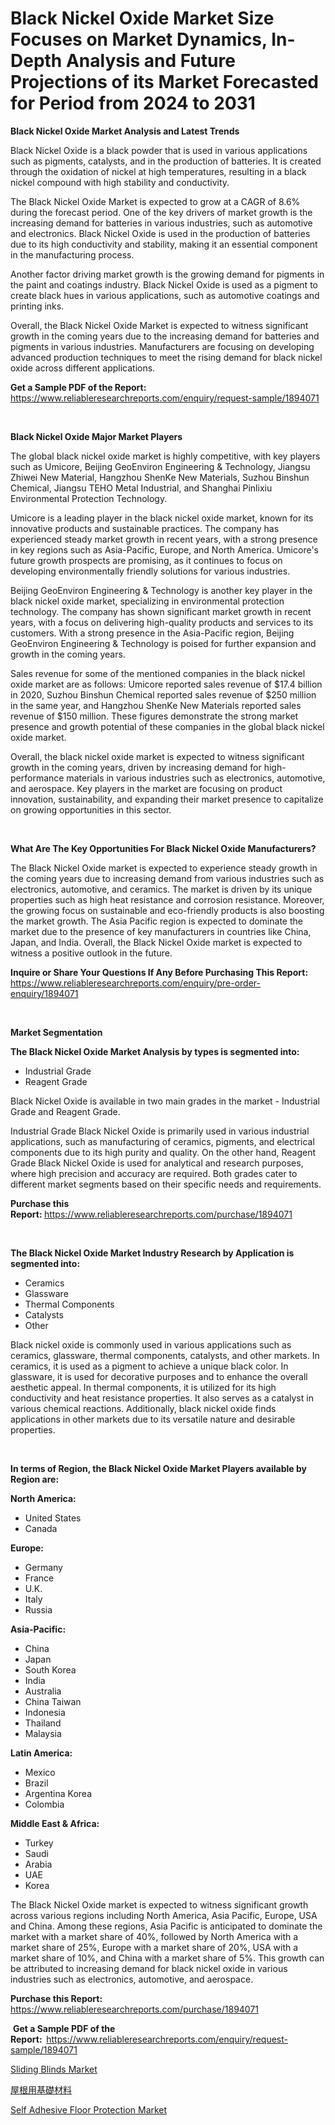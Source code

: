 <p><h1>Black Nickel Oxide Market Size Focuses on Market Dynamics, In-Depth Analysis and Future Projections of its Market Forecasted for Period from 2024 to 2031</h1></p><p><strong>Black Nickel Oxide Market Analysis and Latest Trends</strong></p>
<p><p>Black Nickel Oxide is a black powder that is used in various applications such as pigments, catalysts, and in the production of batteries. It is created through the oxidation of nickel at high temperatures, resulting in a black nickel compound with high stability and conductivity.</p><p>The Black Nickel Oxide Market is expected to grow at a CAGR of 8.6% during the forecast period. One of the key drivers of market growth is the increasing demand for batteries in various industries, such as automotive and electronics. Black Nickel Oxide is used in the production of batteries due to its high conductivity and stability, making it an essential component in the manufacturing process.</p><p>Another factor driving market growth is the growing demand for pigments in the paint and coatings industry. Black Nickel Oxide is used as a pigment to create black hues in various applications, such as automotive coatings and printing inks.</p><p>Overall, the Black Nickel Oxide Market is expected to witness significant growth in the coming years due to the increasing demand for batteries and pigments in various industries. Manufacturers are focusing on developing advanced production techniques to meet the rising demand for black nickel oxide across different applications.</p></p>
<p><strong>Get a Sample PDF of the Report:&nbsp;</strong> <a href="https://www.reliableresearchreports.com/enquiry/request-sample/1894071">https://www.reliableresearchreports.com/enquiry/request-sample/1894071</a></p>
<p>&nbsp;</p>
<p><strong>Black Nickel Oxide Major Market Players</strong></p>
<p><p>The global black nickel oxide market is highly competitive, with key players such as Umicore, Beijing GeoEnviron Engineering & Technology, Jiangsu Zhiwei New Material, Hangzhou ShenKe New Materials, Suzhou Binshun Chemical, Jiangsu TEHO Metal Industrial, and Shanghai Pinlixiu Environmental Protection Technology. </p><p>Umicore is a leading player in the black nickel oxide market, known for its innovative products and sustainable practices. The company has experienced steady market growth in recent years, with a strong presence in key regions such as Asia-Pacific, Europe, and North America. Umicore's future growth prospects are promising, as it continues to focus on developing environmentally friendly solutions for various industries.</p><p>Beijing GeoEnviron Engineering & Technology is another key player in the black nickel oxide market, specializing in environmental protection technology. The company has shown significant market growth in recent years, with a focus on delivering high-quality products and services to its customers. With a strong presence in the Asia-Pacific region, Beijing GeoEnviron Engineering & Technology is poised for further expansion and growth in the coming years.</p><p>Sales revenue for some of the mentioned companies in the black nickel oxide market are as follows: Umicore reported sales revenue of $17.4 billion in 2020, Suzhou Binshun Chemical reported sales revenue of $250 million in the same year, and Hangzhou ShenKe New Materials reported sales revenue of $150 million. These figures demonstrate the strong market presence and growth potential of these companies in the global black nickel oxide market. </p><p>Overall, the black nickel oxide market is expected to witness significant growth in the coming years, driven by increasing demand for high-performance materials in various industries such as electronics, automotive, and aerospace. Key players in the market are focusing on product innovation, sustainability, and expanding their market presence to capitalize on growing opportunities in this sector.</p></p>
<p>&nbsp;</p>
<p><strong>What Are The Key Opportunities For Black Nickel Oxide Manufacturers?</strong></p>
<p><p>The Black Nickel Oxide market is expected to experience steady growth in the coming years due to increasing demand from various industries such as electronics, automotive, and ceramics. The market is driven by its unique properties such as high heat resistance and corrosion resistance. Moreover, the growing focus on sustainable and eco-friendly products is also boosting the market growth. The Asia Pacific region is expected to dominate the market due to the presence of key manufacturers in countries like China, Japan, and India. Overall, the Black Nickel Oxide market is expected to witness a positive outlook in the future.</p></p>
<p><strong>Inquire or Share Your Questions If Any Before Purchasing This Report:</strong> <a href="https://www.reliableresearchreports.com/enquiry/pre-order-enquiry/1894071">https://www.reliableresearchreports.com/enquiry/pre-order-enquiry/1894071</a></p>
<p>&nbsp;</p>
<p><strong>Market Segmentation</strong></p>
<p><strong>The Black Nickel Oxide Market Analysis by types is segmented into:</strong></p>
<p><ul><li>Industrial Grade</li><li>Reagent Grade</li></ul></p>
<p><p>Black Nickel Oxide is available in two main grades in the market - Industrial Grade and Reagent Grade. </p><p>Industrial Grade Black Nickel Oxide is primarily used in various industrial applications, such as manufacturing of ceramics, pigments, and electrical components due to its high purity and quality. On the other hand, Reagent Grade Black Nickel Oxide is used for analytical and research purposes, where high precision and accuracy are required. Both grades cater to different market segments based on their specific needs and requirements.</p></p>
<p><strong>Purchase this Report:&nbsp;</strong><a href="https://www.reliableresearchreports.com/purchase/1894071">https://www.reliableresearchreports.com/purchase/1894071</a></p>
<p>&nbsp;</p>
<p><strong>The Black Nickel Oxide Market Industry Research by Application is segmented into:</strong></p>
<p><ul><li>Ceramics</li><li>Glassware</li><li>Thermal Components</li><li>Catalysts</li><li>Other</li></ul></p>
<p><p>Black nickel oxide is commonly used in various applications such as ceramics, glassware, thermal components, catalysts, and other markets. In ceramics, it is used as a pigment to achieve a unique black color. In glassware, it is used for decorative purposes and to enhance the overall aesthetic appeal. In thermal components, it is utilized for its high conductivity and heat resistance properties. It also serves as a catalyst in various chemical reactions. Additionally, black nickel oxide finds applications in other markets due to its versatile nature and desirable properties.</p></p>
<p>&nbsp;</p>
<p><strong>In terms of Region, the Black Nickel Oxide Market Players available by Region are:</strong></p>
<p>
    <p> <strong> North America: </strong>
        <ul>
            <li>United States</li>
            <li>Canada</li>
        </ul>
        </p> 
    <p> <strong> Europe: </strong>
        <ul>
            <li>Germany</li>
            <li>France</li>
            <li>U.K.</li>
            <li>Italy</li>
            <li>Russia</li>
        </ul>
        </p> 
    <p> <strong> Asia-Pacific: </strong>
        <ul>
            <li>China</li>
            <li>Japan</li>
            <li>South Korea</li>
            <li>India</li>
            <li>Australia</li>
            <li>China Taiwan</li>
            <li>Indonesia</li>
            <li>Thailand</li>
            <li>Malaysia</li>
        </ul>
        </p> 
    <p> <strong> Latin America: </strong>
        <ul>
            <li>Mexico</li>
            <li>Brazil</li>
            <li>Argentina Korea</li>
            <li>Colombia</li>
        </ul>
        </p> 
    <p> <strong> Middle East & Africa: </strong>
        <ul>
            <li>Turkey</li>
            <li>Saudi</li>
            <li>Arabia</li>
            <li>UAE</li>
            <li>Korea</li>
        </ul>
    </p>
    </p>
<p><p>The Black Nickel Oxide market is expected to witness significant growth across various regions including North America, Asia Pacific, Europe, USA and China. Among these regions, Asia Pacific is anticipated to dominate the market with a market share of 40%, followed by North America with a market share of 25%, Europe with a market share of 20%, USA with a market share of 10%, and China with a market share of 5%. This growth can be attributed to increasing demand for black nickel oxide in various industries such as electronics, automotive, and aerospace.</p></p>
<p><strong>Purchase this Report: </strong><a href="https://www.reliableresearchreports.com/purchase/1894071">https://www.reliableresearchreports.com/purchase/1894071</a></p>
<p>&nbsp;<strong>Get a Sample PDF of the Report:&nbsp;&nbsp;</strong><a href="https://www.reliableresearchreports.com/enquiry/request-sample/1894071">https://www.reliableresearchreports.com/enquiry/request-sample/1894071</a></p>
<p><strong></strong></p>
<p><p><a href="https://github.com/edytherolanlouisejk1miz0wig/Market-Research-Report-List-1/blob/main/sliding-blinds-market.md">Sliding Blinds Market</a></p><p><a href="https://medium.com/@craigurcottrte8/%E5%B1%8B%E6%A0%B9%E4%B8%8B%E5%9C%B0%E6%9D%90%E5%B8%82%E5%A0%B4-%E7%AB%B6%E5%90%88%E5%88%86%E6%9E%90-%E5%B8%82%E5%A0%B4%E5%8B%95%E5%90%91%E3%81%8A%E3%82%88%E3%81%B32031%E5%B9%B4%E3%81%BE%E3%81%A7%E3%81%AE%E4%BA%88%E6%B8%AC-45b68ab8ce57">屋根用基礎材料</a></p><p><a href="https://github.com/peachesmcdowel1/Market-Research-Report-List-1/blob/main/self-adhesive-floor-protection-market.md">Self Adhesive Floor Protection Market</a></p></p>